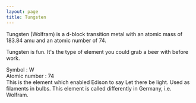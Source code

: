 ```yaml
---
layout: page
title: Tungsten
---
```


Tungsten (Wolfram) is a d-block transition metal with an atomic mass of 183.84 amu and an atomic number of 74.

Tungsten is fun. It's the type of element you could grab a beer with before work.

Symbol : W  
Atomic number : 74  
This is the element which enabled Edison to say Let there be light. Used as filaments in bulbs.
This element is called differently in Germany, i.e. Wolfram. 
